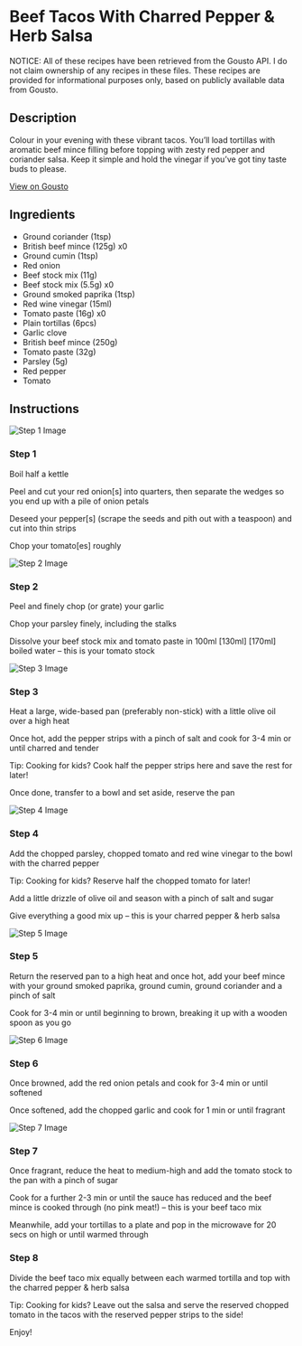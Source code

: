 # Beef Tacos With Charred Pepper & Herb Salsa

NOTICE: All of these recipes have been retrieved from the Gousto API. I do not claim ownership of any recipes in these files. These recipes are provided for informational purposes only, based on publicly available data from Gousto.

## Description

Colour in your evening with these vibrant tacos. You’ll load tortillas with aromatic beef mince filling before topping with zesty red pepper and coriander salsa. Keep it simple and hold the vinegar if you’ve got tiny taste buds to please.

[View on Gousto](https://www.gousto.co.uk/recipes/cookbook/takeaway-pork-beef-tacos-with-charred-pepper-herb-salsa)

## Ingredients

- Ground coriander (1tsp)
- British beef mince (125g) x0
- Ground cumin (1tsp)
- Red onion
- Beef stock mix (11g)
- Beef stock mix (5.5g) x0
- Ground smoked paprika (1tsp)
- Red wine vinegar (15ml)
- Tomato paste (16g) x0
- Plain tortillas (6pcs)
- Garlic clove
- British beef mince (250g)
- Tomato paste (32g)
- Parsley (5g)
- Red pepper
- Tomato

## Instructions

![Step 1 Image](https://production-media.gousto.co.uk/cms/recipe-step-image/step-1-1708618428318-x200.jpg)

### Step 1

Boil half a kettle

Peel and cut your red onion[s] into quarters, then separate the wedges so you end up with a pile of onion petals

Deseed your pepper[s] (scrape the seeds and pith out with a teaspoon) and cut into thin strips

Chop your tomato[es] roughly

![Step 2 Image](https://production-media.gousto.co.uk/cms/recipe-step-image/step-2-1708618432722-x200.jpg)

### Step 2

Peel and finely chop (or grate) your garlic

Chop your parsley finely, including the stalks

Dissolve your beef stock mix and tomato paste in 100ml<span class="text-danger"> <span class="text-purple">[130ml]</span> [170ml] </span>boiled water – this is your tomato stock

![Step 3 Image](https://production-media.gousto.co.uk/cms/recipe-step-image/step-3-1708618437405-x200.jpg)

### Step 3

Heat a large, wide-based pan (preferably non-stick) with a little olive oil over a high heat

Once hot, add the pepper strips with a pinch of salt and cook for 3-4 min or until charred and tender

<span class="text-danger">Tip: Cooking for kids? Cook half the pepper strips here and save the rest for later!</span>

Once done, transfer to a bowl and set aside, reserve the pan

![Step 4 Image](https://production-media.gousto.co.uk/cms/recipe-step-image/step-4-1708618443905-x200.jpg)

### Step 4

Add the chopped parsley, chopped tomato and red wine vinegar to the bowl with the charred pepper

<span class="text-danger">Tip: Cooking for kids? Reserve half the chopped tomato for later!</span>

Add a little drizzle of olive oil and season with a pinch of salt and sugar

Give everything a good mix up – this is your charred pepper & herb salsa

![Step 5 Image](https://production-media.gousto.co.uk/cms/recipe-step-image/step-5-1708618450434-x200.jpg)

### Step 5

Return the reserved pan to a high heat and once hot, add your beef mince with your ground smoked paprika, ground cumin, ground coriander and a pinch of salt

Cook for 3-4 min or until beginning to brown, breaking it up with a wooden spoon as you go

![Step 6 Image](https://production-media.gousto.co.uk/cms/recipe-step-image/step-6-1708618454906-x200.jpg)

### Step 6

Once browned, add the red onion petals and cook for 3-4 min or until softened

Once softened, add the chopped garlic and cook for 1 min or until fragrant

![Step 7 Image](https://production-media.gousto.co.uk/cms/recipe-step-image/step-7-1708618458646-x200.jpg)

### Step 7

Once fragrant, reduce the heat to medium-high and add the tomato stock to the pan with a pinch of sugar

Cook for a further 2-3 min or until the sauce has reduced and the beef mince is cooked through (no pink meat!) – this is your beef taco mix

Meanwhile, add your tortillas to a plate and pop in the microwave for 20 secs on high or until warmed through

### Step 8

Divide the beef taco mix equally between each warmed tortilla and top with the charred pepper & herb salsa

<span class="text-danger">Tip: Cooking for kids? Leave out the salsa and serve the reserved chopped tomato in the tacos with the reserved pepper strips to the side!</span>

Enjoy!

